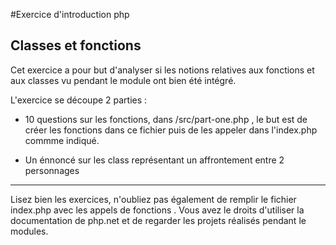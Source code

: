 #Exercice d'introduction php

## Classes et fonctions

Cet exercice a pour but d'analyser si les notions relatives aux fonctions et
aux classes vu pendant le module ont bien été intégré.

L'exercice se découpe 2 parties :

- 10 questions sur les fonctions, dans /src/part-one.php 
, le but est de créer les fonctions dans ce fichier puis de les appeler dans l'index.php commme indiqué.

- Un énnoncé sur les class représentant un affrontement entre 2 personnages

___ 
Lisez bien les exercices, n'oubliez pas également de remplir le fichier index.php avec les appels de fonctions .
Vous avez le droits d'utiliser la documentation de php.net et de regarder les projets réalisés pendant le modules.
